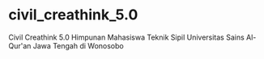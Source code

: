 # civil_creathink_5.0
Civil Creathink 5.0 Himpunan Mahasiswa Teknik Sipil Universitas Sains Al-Qur'an Jawa Tengah di Wonosobo 
